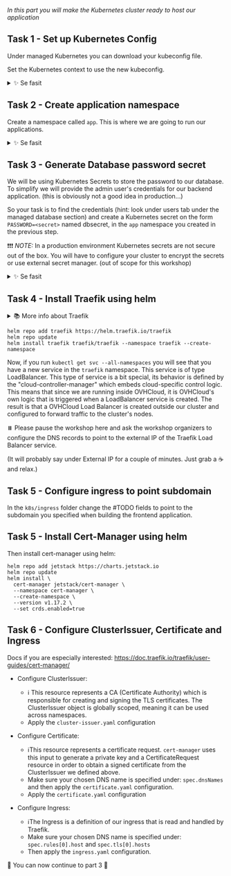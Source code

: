 *In this part you will make the Kubernetes cluster ready to host our application*

## Task 1 - Set up Kubernetes Config

Under managed Kubernetes you can download your kubeconfig file. 

Set the Kubernetes context to use the new kubeconfig.

<details>
  <summary>✨ Se fasit</summary>

To use it you can run: `export KUBECONFIG=<path to kubeconfig file>`

NOTE: This config will only be applied to the current terminal session!

</details>

## Task 2 - Create application namespace

Create a namespace called `app`. This is where we are going to run our applications.

<details>
  <summary>✨ Se fasit</summary>

```bash
kubectl create namespace app
```

</details>

## Task 3 - Generate Database password secret

We will be using Kubernetes Secrets to store the password to our database. To simplify we will provide the admin user's credentials for our backend application. (this is obviously not a good idea in production...)

So your task is to find the credentials (hint: look under users tab under the managed database section) and create a Kubernetes secret on the form `PASSWORD=<secret>` named dbsecret, in the `app` namespace you created in the previous step.

❗❗❗️ _NOTE:_ In a production environment Kubernetes secrets are not secure out of the box. You will have to configure your cluster to encrypt the secrets or use external secret manager. (out of scope for this workshop)


<details>
  <summary>✨ Se fasit</summary>

```bash
kubectl create secret generic dbsecret --from-literal=PASSWORD=<secret> --namespace=app
```

</details>

## Task 4 - Install Traefik using helm 

<details>
  <summary>📚 More info about Traefik</summary>

> Traefik is an open-source reverse proxy which will be responsible for routing traffic to our Kubernetes services. It will also be responsible for terminating TLS sessions, so it will forward traffic as an HTTP request to our services. Traefik integrates well with Kubernetes and will read our Ingress resource and configure itself accordingly. It also integrates with `cert-manager` which is a certificate management controller.

</details>


```shell
helm repo add traefik https://helm.traefik.io/traefik
helm repo update
helm install traefik traefik/traefik --namespace traefik --create-namespace
```

Now, if you run `kubectl get svc --all-namespaces` you will see that you have a new service in the `traefik` namespace. This service is of type LoadBalancer. This type of service is a bit special, its behavior is defined by the "cloud-controller-manager" which embeds cloud-specific control logic. This means that since we are running inside OVHCloud, it is OVHCloud's own logic that is triggered when a LoadBalancer service is created. The result is that a OVHCloud Load Balancer is created outside our cluster and configured to forward traffic to the cluster's nodes.

⏸️ Please pause the workshop here and ask the workshop organizers to configure the DNS records to point to the external IP of the Traefik Load Balancer service.

(It will probably say <pending> under External IP for a couple of minutes. Just grab a ☕️ and relax.)

## Task 5 - Configure ingress to point subdomain

In the `k8s/ingress` folder change the #TODO fields to point to the subdomain you specified when building the frontend application.

## Task 5 - Install Cert-Manager using helm 

Then install cert-manager using helm:

```shell
helm repo add jetstack https://charts.jetstack.io
helm repo update
helm install \
  cert-manager jetstack/cert-manager \
  --namespace cert-manager \
  --create-namespace \
  --version v1.17.2 \
  --set crds.enabled=true
```

## Task 6 - Configure ClusterIssuer, Certificate and Ingress

Docs if you are especially interested: https://doc.traefik.io/traefik/user-guides/cert-manager/

- Configure ClusterIssuer:
    - ℹ️ This resource represents a CA (Certificate Authority) which is responsible for creating and signing the TLS certificates. The ClusterIssuer object is globally scoped, meaning it can be used across namespaces.
    - Apply the `cluster-issuer.yaml` configuration

- Configure Certificate:
    - ℹ️This resource represents a certificate request. `cert-manager` uses this input to generate a private key and a CertificateRequest resource in order to obtain a signed certificate from the ClusterIssuer we defined above.
    - Make sure your chosen DNS name is specified under: `spec.dnsNames` and then apply the `certificate.yaml` configuration.
    - Apply the `certificate.yaml` configuration

- Configure Ingress:
    - ℹ️The Ingress is a definition of our ingress that is read and handled by Traefik.
    - Make sure your chosen DNS name is specified under: `spec.rules[0].host` and `spec.tls[0].hosts`
    - Then apply the `ingress.yaml` configuration.

🚀 You can now continue to part 3 🚀 
